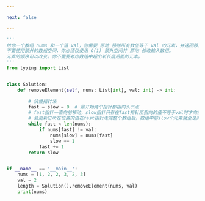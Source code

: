 ```yaml
---

next: false

---
```




<BlogInfo id="1225" title="15.移除元素" author="白日梦想猿" pv=0 read_times=0 pre_cost_time="0分36秒" category="leetcode" tag_list="['leetcode']" create_time="2022.01.14 10:09:40" update_time="2022.08.11 16:41:28" />

```python
'''
给你一个数组 nums 和一个值 val，你需要 原地 移除所有数值等于 val 的元素，并返回移除后数组的新长度。
不要使用额外的数组空间，你必须仅使用 O(1) 额外空间并 原地 修改输入数组。
元素的顺序可以改变。你不需要考虑数组中超出新长度后面的元素。
'''
from typing import List


class Solution:
    def removeElement(self, nums: List[int], val: int) -> int:

        # 快慢指针法
        fast = slow = 0  # 最开始两个指针都指向头节点
        # fast指针一直向前移动，slow指针只有在fast指针所指向的值不等于val时才向前移动，slow在向前移动时，
        # 会更新它所在位置的值在fast指针走完整个数组后，数组中前slow个元素就全是非val的元素
        while fast < len(nums):
            if nums[fast] != val:
                nums[slow] = nums[fast]
                slow += 1
            fast += 1
        return slow


if __name__ == '__main__':
    nums = [1, 2, 2, 3, 2, 3]
    val = 2
    length = Solution().removeElement(nums, val)
    print(nums)

```



<ActionBox />
